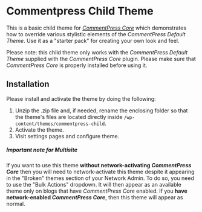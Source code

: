 Commentpress Child Theme
========================

This is a basic child theme for [*CommentPress Core*](https://github.com/IFBook/commentpress-core) which demonstrates how to override various stylistic elements of the *CommentPress Default Theme*. Use it as a "starter pack" for creating your own look and feel.

Please note: this child theme only works with the *CommentPress Default Theme* supplied with the *CommentPress Core* plugin. Please make sure that *CommentPress Core* is properly installed before using it.

## Installation ##

Please install and activate the theme by doing the following:

1. Unzip the .zip file and, if needed, rename the enclosing folder so that the theme's files are located directly inside `/wp-content/themes/commentpress-child`.
2. Activate the theme.
3. Visit settings pages and configure theme.

##### Important note for Multisite #####

If you want to use this theme **without network-activating *CommentPress Core*** then you will need to network-activate this theme despite it appearing in the "Broken" themes section of your Network Admin. To do so, you need to use the "Bulk Actions" dropdown. It will then appear as an available theme only on blogs that have *CommentPress Core* enabled. If you **have network-enabled *CommentPress Core***, then this theme will appear as normal.
